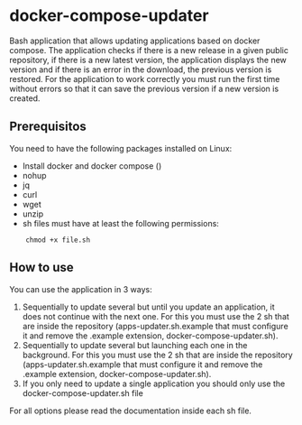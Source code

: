 # docker-compose-updater
Bash application that allows updating applications based on docker compose.
The application checks if there is a new release in a given public repository, if there is a new latest version, the application displays the new version and if there is an error in the download, the previous version is restored.
For the application to work correctly you must run the first time without errors so that it can save the previous version if a new version is created.

## Prerequisitos
You need to have the following packages installed on Linux:

* Install docker and docker compose ()
* nohup
* jq
* curl
* wget
* unzip
* sh files must have at least the following permissions:
```
    chmod +x file.sh
```

## How to use
You can use the application in 3 ways:
1. Sequentially to update several but until you update an application, it does not continue with the next one.
For this you must use the 2 sh that are inside the repository (apps-updater.sh.example that must configure it and remove the .example extension, docker-compose-updater.sh).
2. Sequentially to update several but launching each one in the background.
For this you must use the 2 sh that are inside the repository (apps-updater.sh.example that must configure it and remove the .example extension, docker-compose-updater.sh).
3. If you only need to update a single application you should only use the docker-compose-updater.sh file

For all options please read the documentation inside each sh file.
